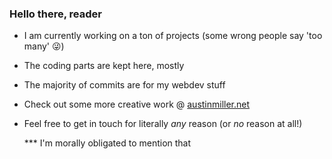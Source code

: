 ### Hello there, reader 

- I am currently working on a ton of projects (some wrong people say 'too many' 😜)
- The coding parts are kept here, mostly
- The majority of commits are for my webdev stuff
- Check out some more creative work @ [austinmiller.net](https://www.austinmiller.net/projects)
- Feel free to get in touch for literally *any* reason (or *no* reason at all!)

  *** I'm morally obligated to mention that 

<!--
**austinwmille/austinwmille** is a ✨ _special_ ✨ repository because its `README.md` (this file) appears on your GitHub profile.

-->
